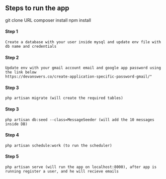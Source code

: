 ## Steps to run the app

git clone URL
composer install
npm install

#### Step 1
    Create a database with your user inside mysql and update env file with db name and credentials
#### Step 2
    Update env with your gmail account email and google app password using the link below
    https://devanswers.co/create-application-specific-password-gmail/"

#### Step 3
    php artisan migrate (will create the required tables)

#### Step 3
    php artisan db:seed --class=MessageSeeder (will add the 10 messages inside DB)
#### Step 4 
    php artisan schedule:work (to run the scheduler)
#### Step 5
    php artisan serve (will run the app on localhost:8000), after app is running register a user, and he will recieve emails